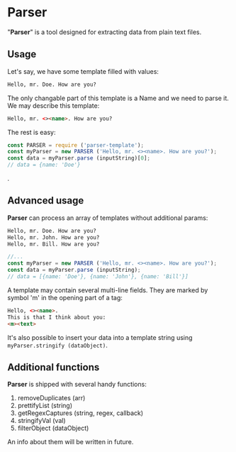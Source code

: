 # Parser

"**Parser**" is a tool designed for extracting data from plain text files.

## Usage

Let's say, we have some template filled with values:

```html
Hello, mr. Doe. How are you?
```

The only changable part of this template is a Name and we need to parse it. We may describe this template:

```html
Hello, mr. <><name>. How are you?
```

The rest is easy:

```js
const PARSER = require ('parser-template');
const myParser = new PARSER ('Hello, mr. <><name>. How are you?');
const data = myParser.parse (inputString)[0];
// data = {name: 'Doe'}
```

.

## Advanced usage

**Parser** can process an array of templates without additional params:

```html
Hello, mr. Doe. How are you?
Hello, mr. John. How are you?
Hello, mr. Bill. How are you?
```

```js
//...
const myParser = new PARSER ('Hello, mr. <><name>. How are you?');
const data = myParser.parse (inputString);
// data = [{name: 'Doe'}, {name: 'John'}, {name: 'Bill'}]
```

A template may contain several multi-line fields. They are marked by symbol 'm' in the opening part of a tag:

```html
Hello, <><name>.
This is that I think about you:
<m><text>
```

It's also possible to insert your data into a template string using `myParser.stringify (dataObject)`.

## Additional functions

**Parser** is shipped with several handy functions:

1) removeDuplicates (arr)
2) prettifyList (string)
3) getRegexCaptures (string, regex, callback)
4) stringifyVal (val)
5) filterObject (dataObject)

An info about them will be written in future.